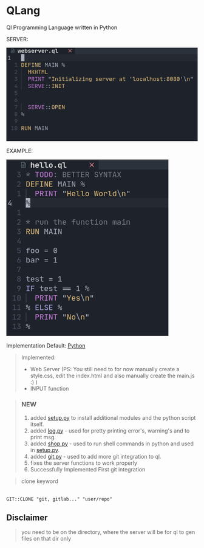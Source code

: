 # QLang
Ql Programming Language written in Python

SERVER:


![server.png](./screenshots/server.png)


EXAMPLE:


![hello.png](./screenshots/hello.png)

Implementation
  Default: [Python](https://python.org)


> Implemented:
>  - Web Server (PS: You still need to for now manually create a style.css, edit the index.html
>  and also manually create the main.js :) )
>  - INPUT function

> ### NEW
>  1. added [setup.py](./setup.py) to install additional modules and the python script itself.
>  2. added [log.py](./scripts/log.py) - used for pretty printing error's, warning's and to print msg.
>  3. added [shop.py](./scripts/shop.py) - used to run shell commands in python and used in [setup.py](./setup.py). 
>  4. added [git.py](./scripts/git.py) - used to add more git integration to ql.
>  5. fixes the server functions to work properly
>  6. Successfully Implemented First git integration 


> clone keyword
```ql

GIT::CLONE "git, gitlab..." "user/repo"

```

## Disclaimer
> you need to be on the directory, where the server will be for ql to gen files on that dir only
